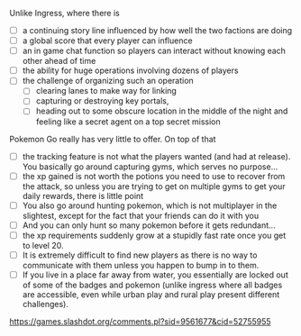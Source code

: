 Unlike Ingress, where there is
- [ ] a continuing story line influenced by how well the two factions are doing
- [ ] a global score that every player can influence
- [ ] an in game chat function so players can interact without knowing each other ahead of time
- [ ] the ability for huge operations involving dozens of players
- [ ] the challenge of organizing such an operation
  - [ ] clearing lanes to make way for linking
  - [ ] capturing or destroying key portals,
  - [ ] heading out to some obscure location in the middle of the night and feeling like a secret agent on a top secret mission

Pokemon Go really has very little to offer. On top of that
  - [ ] the tracking feature is not what the players wanted (and had at release). You basically go around capturing gyms, which serves no purpose...
  - [ ] the xp gained is not worth the potions you need to use to recover from the attack, so unless you are trying to get on multiple gyms to get your daily rewards, there is little point
  - [ ] You also go around hunting pokemon, which is not multiplayer in the slightest, except for the fact that your friends can do it with you
  - [ ] And you can only hunt so many pokemon before it gets redundant...
  - [ ] the xp requirements suddenly grow at a stupidly fast rate once you get to level 20.
  - [ ] It is extremely difficult to find new players as there is no way to communicate with them unless you happen to bump in to them.
  - [ ] If you live in a place far away from water, you essentially are locked out of some of the badges and pokemon (unlike ingress where all badges are accessible, even while urban play and rural play present different challenges).

https://games.slashdot.org/comments.pl?sid=9561677&cid=52755955

